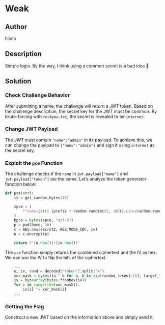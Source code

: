 # Weak

## Author
hilmo

## Description
Simple login. By the way, I think using a common secret is a bad idea 🗿

## Solution
### Check Challenge Behavior
After submitting a name, the challenge will return a JWT token. Based on the challenge description, the secret key for the JWT must be common. By brute-forcing with `rockyou.txt`, the secret is revealed to be `internet`.

### Change JWT Payload
The JWT must contain `"name":"admin"` in its payload. To achieve this, we can change the payload to `{"name":"admin"}` and sign it using `internet` as the secret key.

### Exploit the `pce` Function
The challenge checks if the `name` in `jwt.payload["name"]` and `jwt.payload["token"]` are the same. Let’s analyze the token generator function below:

```python
def pce(str):
    iv = get_random_bytes(16)

    spce = (
        f"name={str}_{prefix * random.randint(1, 100)};uid={random.randint(1,10000000)}"
    )
    bpce = bytes(spce, "utf-8")
    p = pad(bpce, 16)
    c = AES.new(secret2, AES.MODE_CBC, iv)
    e = c.encrypt(p)

    return f"{e.hex()}+{iv.hex()}"
```

The `pce` function simply returns the combined ciphertext and the IV as hex. We can use the IV to flip the bits of the ciphertext.

```python
    ...
    e, iv, rand = decoded["token"].split("+")
    xor_mask = bytes([a ^ b for a, b in zip(random_token[:16], target_token[:16])])
    iv = bytearray(bytes.fromhex(iv))
    for i in range(len(xor_mask)):
        iv[i] ^= xor_mask[i]
    ...
```

### Getting the Flag
Construct a new JWT based on the information above and simply send it.
